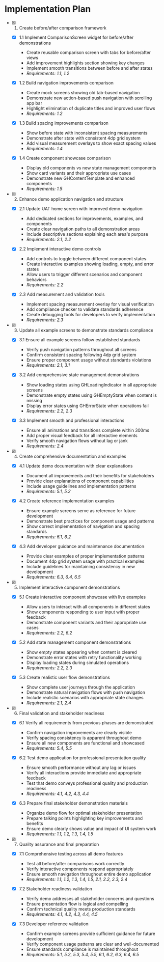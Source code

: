 # Implementation Plan

- [x] 1. Create before/after comparison framework
  - [x] 1.1 Implement ComparisonScreen widget for before/after demonstrations
    - Create reusable comparison screen with tabs for before/after views
    - Add improvement highlights section showing key changes
    - Implement smooth transitions between before and after states
    - _Requirements: 1.1, 1.2_
  
  - [x] 1.2 Build navigation improvements comparison
    - Create mock screens showing old tab-based navigation
    - Demonstrate new action-based push navigation with scrolling app bar
    - Highlight elimination of duplicate titles and improved user flows
    - _Requirements: 1.2_
  
  - [x] 1.3 Build spacing improvements comparison
    - Show before state with inconsistent spacing measurements
    - Demonstrate after state with consistent 4dp grid system
    - Add visual measurement overlays to show exact spacing values
    - _Requirements: 1.4_
  
  - [x] 1.4 Create component showcase comparison
    - Display old components vs new state management components
    - Show card variants and their appropriate use cases
    - Demonstrate new GHContentTemplate and enhanced components
    - _Requirements: 1.5_

- [x] 2. Enhance demo application navigation and structure
  - [x] 2.1 Update UAT home screen with improved demo navigation
    - Add dedicated sections for improvements, examples, and components
    - Create clear navigation paths to all demonstration areas
    - Include descriptive sections explaining each area's purpose
    - _Requirements: 2.1, 2.2_
  
  - [x] 2.2 Implement interactive demo controls
    - Add controls to toggle between different component states
    - Create interactive examples showing loading, empty, and error states
    - Allow users to trigger different scenarios and component behaviors
    - _Requirements: 2.2_
  
  - [x] 2.3 Add measurement and validation tools
    - Implement spacing measurement overlay for visual verification
    - Add compliance checker to validate standards adherence
    - Create debugging tools for developers to verify implementation
    - _Requirements: 2.3_

- [x] 3. Update all example screens to demonstrate standards compliance
  - [x] 3.1 Ensure all example screens follow established standards
    - Verify push navigation patterns throughout all screens
    - Confirm consistent spacing following 4dp grid system
    - Ensure proper component usage without standards violations
    - _Requirements: 2.1, 3.1_
  
  - [x] 3.2 Add comprehensive state management demonstrations
    - Show loading states using GHLoadingIndicator in all appropriate screens
    - Demonstrate empty states using GHEmptyState when content is missing
    - Display error states using GHErrorState when operations fail
    - _Requirements: 2.2, 2.3_
  
  - [x] 3.3 Implement smooth and professional interactions
    - Ensure all animations and transitions complete within 300ms
    - Add proper visual feedback for all interactive elements
    - Verify smooth navigation flows without lag or jank
    - _Requirements: 2.4_

- [x] 4. Create comprehensive documentation and examples
  - [x] 4.1 Update demo documentation with clear explanations
    - Document all improvements and their benefits for stakeholders
    - Provide clear explanations of component capabilities
    - Include usage guidelines and implementation patterns
    - _Requirements: 5.1, 5.2_
  
  - [x] 4.2 Create reference implementation examples
    - Ensure example screens serve as reference for future development
    - Demonstrate best practices for component usage and patterns
    - Show correct implementation of navigation and spacing standards
    - _Requirements: 6.1, 6.2_
  
  - [x] 4.3 Add developer guidance and maintenance documentation
    - Provide clear examples of proper implementation patterns
    - Document 4dp grid system usage with practical examples
    - Include guidelines for maintaining consistency in new development
    - _Requirements: 6.3, 6.4, 6.5_

- [x] 5. Implement interactive component demonstrations
  - [x] 5.1 Create interactive component showcase with live examples
    - Allow users to interact with all components in different states
    - Show components responding to user input with proper feedback
    - Demonstrate component variants and their appropriate use cases
    - _Requirements: 2.2, 6.2_
  
  - [x] 5.2 Add state management component demonstrations
    - Show empty states appearing when content is cleared
    - Demonstrate error states with retry functionality working
    - Display loading states during simulated operations
    - _Requirements: 2.2, 2.3_
  
  - [x] 5.3 Create realistic user flow demonstrations
    - Show complete user journeys through the application
    - Demonstrate natural navigation flows with push navigation
    - Include realistic scenarios with appropriate state changes
    - _Requirements: 2.1, 2.4_

- [x] 6. Final validation and stakeholder readiness
  - [x] 6.1 Verify all requirements from previous phases are demonstrated
    - Confirm navigation improvements are clearly visible
    - Verify spacing consistency is apparent throughout demo
    - Ensure all new components are functional and showcased
    - _Requirements: 5.4, 5.5_
  
  - [x] 6.2 Test demo application for professional presentation quality
    - Ensure smooth performance without any lag or issues
    - Verify all interactions provide immediate and appropriate feedback
    - Test that demo conveys professional quality and production readiness
    - _Requirements: 4.1, 4.2, 4.3, 4.4_
  
  - [x] 6.3 Prepare final stakeholder demonstration materials
    - Organize demo flow for optimal stakeholder presentation
    - Prepare talking points highlighting key improvements and benefits
    - Ensure demo clearly shows value and impact of UI system work
    - _Requirements: 1.1, 1.2, 1.3, 1.4, 1.5_

- [x] 7. Quality assurance and final preparation
  - [x] 7.1 Comprehensive testing across all demo features
    - Test all before/after comparisons work correctly
    - Verify interactive components respond appropriately
    - Ensure smooth navigation throughout entire demo application
    - _Requirements: 1.1, 1.2, 1.3, 1.4, 1.5, 2.1, 2.2, 2.3, 2.4_
  
  - [x] 7.2 Stakeholder readiness validation
    - Verify demo addresses all stakeholder concerns and questions
    - Ensure presentation flow is logical and compelling
    - Confirm technical quality meets production standards
    - _Requirements: 4.1, 4.2, 4.3, 4.4, 4.5_
  
  - [x] 7.3 Developer reference validation
    - Confirm example screens provide sufficient guidance for future development
    - Verify component usage patterns are clear and well-documented
    - Ensure standards compliance is maintained throughout
    - _Requirements: 5.1, 5.2, 5.3, 5.4, 5.5, 6.1, 6.2, 6.3, 6.4, 6.5_